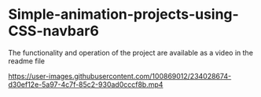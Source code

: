 # Simple-animation-projects-using-CSS-navbar6
The functionality and operation of the project are available as a video in the readme file


https://user-images.githubusercontent.com/100869012/234028674-d30ef12e-5a97-4c7f-85c2-930ad0cccf8b.mp4

